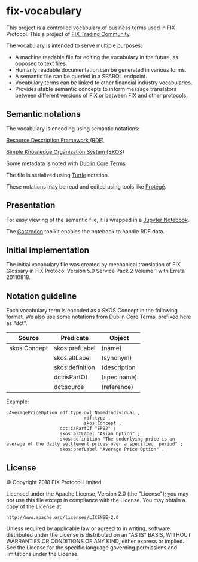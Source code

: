 # fix-vocabulary

This project is a controlled vocabulary of business terms used in FIX Protocol. This a project of [FIX Trading Community](http://www.fixtradingcommunity.org/).

The vocabulary is intended to serve multiple purposes:

* A machine readable file for editing the vocabulary in the future, as opposed to text files.
* Humanly readable documentation can be generated in various forms.
* A semantic file can be queried in a SPARQL endpoint.
* Vocabulary terms can be linked to other financial industry vocabularies.
* Provides stable semantic concepts to inform message translators between different versions of FIX or between FIX and other protocols.

## Semantic notations

The vocabulary is encoding using semantic notations:

[Resource Description Framework (RDF)](https://www.w3.org/TR/2014/REC-rdf11-concepts-20140225/)

[Simple Knowledge Organization System (SKOS)](https://www.w3.org/TR/skos-reference/)

Some metadata is noted with [Dublin Core Terms](http://dublincore.org/documents/dcmi-terms/)

The file is serialized using [Turtle](https://www.w3.org/TR/turtle/) notation.

These notations may be read and edited using tools like [Protégé](https://protege.stanford.edu/).

## Presentation

For easy viewing of the semantic file, it is wrapped in a [Jupyter Notebook](https://jupyter.org/).

The [Gastrodon](https://github.com/paulhoule/gastrodon) toolkit enables the notebook to handle RDF data.

## Initial implementation

The initial vocabulary file was created by mechanical translation of FIX Glossary in FIX Protocol Version 5.0 Service Pack 2 Volume 1 with Errata 20110818.

## Notation guideline

Each vocabulary term is encoded as a SKOS Concept in the following format.
We also use some notations from Dublin Core Terms, prefixed here as "dct".

| Source       | Predicate      | Object       |
|--------------|----------------|--------------|
| skos:Concept | skos:prefLabel | (name)       |
|              | skos:altLabel  | (synonym)    |
|              | skos:definition| (description |
|              | dct:isPartOf   | (spec name)  |
|              | dct:source     | (reference)  |

Example:

```
:AveragePriceOption rdf:type owl:NamedIndividual ,
                             rdf:type ,
                             skos:Concept ;
                    dct:isPartOf "EP92" ;
                    skos:altLabel "Asian Option" ;
                    skos:definition "The underlying price is an average of the daily settlement prices over a specified  period" ;
                    skos:prefLabel "Average Price Option" .
```

## License
© Copyright 2018 FIX Protocol Limited

Licensed under the Apache License, Version 2.0 (the "License");
you may not use this file except in compliance with the License.
You may obtain a copy of the License at

    http://www.apache.org/licenses/LICENSE-2.0

Unless required by applicable law or agreed to in writing, software
distributed under the License is distributed on an "AS IS" BASIS,
WITHOUT WARRANTIES OR CONDITIONS OF ANY KIND, either express or implied.
See the License for the specific language governing permissions and
limitations under the License.